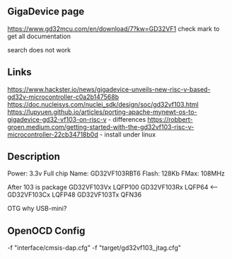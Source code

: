 ## GigaDevice page
https://www.gd32mcu.com/en/download/7?kw=GD32VF1
check mark to get all documentation

search does not work

## Links

https://www.hackster.io/news/gigadevice-unveils-new-risc-v-based-gd32v-microcontroller-c0a2b147568b
https://doc.nucleisys.com/nuclei_sdk/design/soc/gd32vf103.html
https://lupyuen.github.io/articles/porting-apache-mynewt-os-to-gigadevice-gd32-vf103-on-risc-v - differences
https://robbert-groen.medium.com/getting-started-with-the-gd32vf103-risc-v-microcontroller-22cb34718b0d - install under linux


## Description 

Power: 3.3v
Full chip Name: GD32VF103RBT6
Flash: 128Kb
FMax: 108MHz

After 103 is package
GD32VF103Vx LQFP100
GD32VF103Rx LQFP64 <--
GD32VF103Cx LQFP48
GD32VF103Tx QFN36

OTG why USB-mini?

## OpenOCD Config

-f "interface/cmsis-dap.cfg" -f "target/gd32vf103_jtag.cfg"

